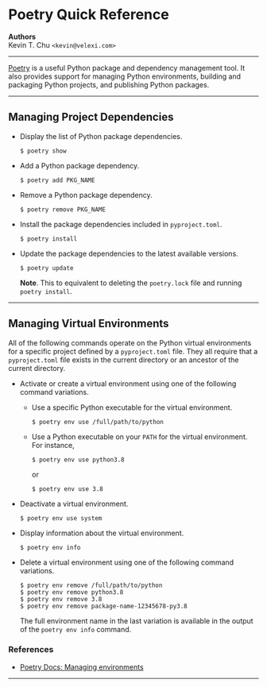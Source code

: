 Poetry Quick Reference
======================

__Authors__  
Kevin T. Chu `<kevin@velexi.com>`

-------------------------------------------------------------------------------

[Poetry][poetry] is a useful Python package and dependency management tool.
It also provides support for managing Python environments, building and
packaging Python projects, and publishing Python packages.

-------------------------------------------------------------------------------

## Managing Project Dependencies

* Display the list of Python package dependencies.

  ```shell
  $ poetry show
  ```

* Add a Python package dependency.

  ```shell
  $ poetry add PKG_NAME
  ```

* Remove a Python package dependency.

  ```shell
  $ poetry remove PKG_NAME
  ```

* Install the package dependencies included in `pyproject.toml`.

  ```shell
  $ poetry install
  ```

* Update the package dependencies to the latest available versions.

  ```shell
  $ poetry update
  ```

  __Note__. This to equivalent to deleting the `poetry.lock` file and
  running `poetry install`.

-------------------------------------------------------------------------------

## Managing Virtual Environments

All of the following commands operate on the Python virtual environments for
a specific project defined by a `pyproject.toml` file. They all require that a
`pyproject.toml` file exists in the current directory or an ancestor of the
current directory.

* Activate or create a virtual environment using one of the following command
  variations.

  * Use a specific Python executable for the virtual environment.

    ```shell
    $ poetry env use /full/path/to/python
    ```

  * Use a Python executable on your `PATH` for the virtual environment.
    For instance,

    ```shell
    $ poetry env use python3.8
    ```

    or

    ```shell
    $ poetry env use 3.8
    ```

* Deactivate a virtual environment.

  ```shell
  $ poetry env use system
  ```

* Display information about the virtual environment.

  ```shell
  $ poetry env info
  ```

* Delete a virtual environment using one of the following command variations.

  ```shell
  $ poetry env remove /full/path/to/python
  $ poetry env remove python3.8
  $ poetry env remove 3.8
  $ poetry env remove package-name-12345678-py3.8
  ```

  The full environment name in the last variation is available in the output
  of the `poetry env info` command.

### References

* [Poetry Docs: Managing environments][poetry-managing-environments]

-------------------------------------------------------------------------------

[-----------------------------EXTERNAL LINKS-----------------------------]: #

[poetry]: https://python-poetry.org/
[poetry-managing-environments]: https://python-poetry.org/docs/managing-environments/
